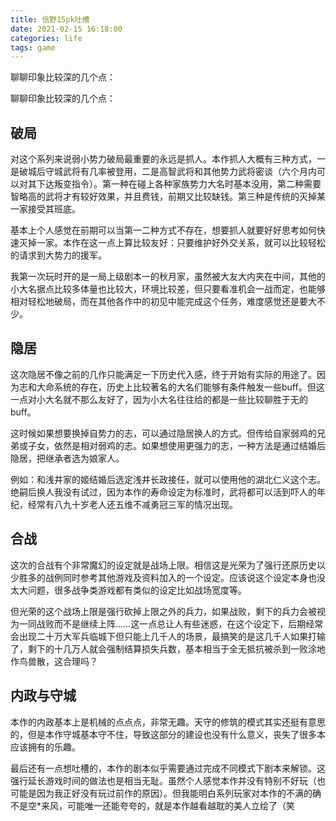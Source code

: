 ```yaml
---
title: 信野15pk吐槽
date: 2021-02-15 16:18:00
categories: life
tags: game
---
```


聊聊印象比较深的几个点：

<!-- more -->

聊聊印象比较深的几个点：

<!-- more -->

## 破局

对这个系列来说弱小势力破局最重要的永远是抓人。本作抓人大概有三种方式，一是破城后守城武将有几率被登用，二是高智武将和其他势力武将密谈（六个月内可以对其下达叛变指令）。第一种在碰上各种家族势力大名时基本没用，第二种需要智略高的武将才有较好效果，并且费钱，前期又比较缺钱。第三种是传统的灭掉某一家接受其班底。

基本上个人感觉在前期可以当第一二种方式不存在，想要抓人就要好好思考如何快速灭掉一家。本作在这一点上算比较友好：只要维护好外交关系，就可以比较轻松的请求到大势力的援军。

我第一次玩时开的是一局上级剧本一的秋月家，虽然被大友大内夹在中间，其他的小大名据点比较多体量也比较大，环境比较差，但只要看准机会一战而定，也能够相对轻松地破局，而在其他各作中的初见中能完成这个任务，难度感觉还是要大不少。

## 隐居

这次隐居不像之前的几作只能满足一下历史代入感，终于开始有实际的用途了。因为志和大命系统的存在，历史上比较著名的大名们能够有条件触发一些buff。但这一点对小大名就不那么友好了，因为小大名往往给的都是一些比较聊胜于无的buff。

这时候如果想要换掉自势力的志，可以通过隐居换人的方式。但传给自家弱鸡的兄弟或子女，依然是相对弱鸡的志。如果想使用更强力的志，一种方法是通过结婚后隐居，把继承者选为娘家人。

例如：和浅井家的姬结婚后选定浅井长政接任，就可以使用他的湖北仁义这个志。绝嗣后换人我没有试过，因为本作的寿命设定为标准时，武将都可以活到吓人的年纪，经常有八九十岁老人还五维不减勇冠三军的情况出现。

## 合战

这次的合战有个非常魔幻的设定就是战场上限。相信这是光荣为了强行还原历史以少胜多的战例同时参考其他游戏及资料加入的一个设定。应该说这个设定本身也没太大问题，很多战争类游戏都有类似的设定比如战场宽度等。

但光荣的这个战场上限是强行砍掉上限之外的兵力，如果战败，剩下的兵力会被视为一同战败而不是继续上阵……这一点总让人有些迷惑，在这个设定下，后期经常会出现二十万大军兵临城下但只能上几千人的场景，最搞笑的是这几千人如果打输了，剩下的十几万人就会强制结算损失兵数，基本相当于全无抵抗被杀到一败涂地作鸟兽散，这合理吗？

## 内政与守城

本作的内政基本上是机械的点点点，非常无趣。天守的修筑的模式其实还挺有意思的，但是本作守城基本守不住，导致这部分的建设也没有什么意义，丧失了很多本应该拥有的乐趣。

最后还有一点想吐槽的，本作的剧本似乎需要通过完成不同模式下剧本来解锁。这强行延长游戏时间的做法也是相当无耻。虽然个人感觉本作并没有特别不好玩（也可能是因为我正好没有玩过前作的原因）。但我能明白系列玩家对本作的不满的确不是空*来风，可能唯一还能夸夸的，就是本作越看越耽的美人立绘了（笑

